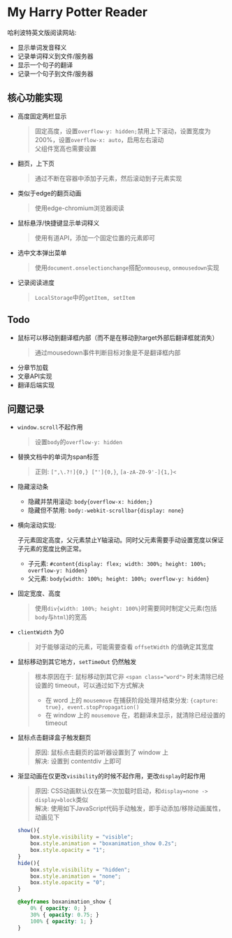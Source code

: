# My Harry Potter Reader

哈利波特英文版阅读网站:

- 显示单词发音释义
- 记录单词释义到文件/服务器
- 显示一个句子的翻译
- 记录一个句子到文件/服务器

## 核心功能实现

- 高度固定两栏显示
   > 固定高度，设置`overflow-y: hidden;`禁用上下滚动，设置宽度为200%，设置`overflow-x: auto`，启用左右滚动  
   > 父组件宽高也需要设置
- 翻页，上下页
  > 通过不断在容器中添加子元素，然后滚动到子元素实现
- 类似于edge的翻页动画
   > 使用edge-chromium浏览器阅读
- 鼠标悬浮/快捷键显示单词释义
  > 使用有道API，添加一个固定位置的元素即可
- 选中文本弹出菜单
  > 使用`document.onselectionchange`搭配`onmouseup`, `onmousedown`实现
- 记录阅读进度
  > `LocalStorage`中的`getItem, setItem`

## Todo

- 鼠标可以移动到翻译框内部（而不是在移动到target外部后翻译框就消失）
  > 通过mousedown事件判断目标对象是不是翻译框内部
- 分章节加载
- 文章API实现
- 翻译后端实现

## 问题记录

- `window.scroll`不起作用
  > 设置`body`的`overflow-y: hidden`
- 替换文档中的单词为span标签
  > 正则: `[",\.?!]{0,} ["']{0,}`, `[a-zA-Z0-9'-]{1,}<`
- 隐藏滚动条
  - 隐藏并禁用滚动: `body{overflow-x: hidden;}`
  - 隐藏但不禁用: `body:-webkit-scrollbar{display: none}`
- 横向滚动实现:

  子元素固定高度，父元素禁止Y轴滚动。同时父元素需要手动设置宽度以保证子元素的宽度比例正常。
  - 子元素: `#content{display: flex; width: 300%; height: 100%; overflow-y: hidden}`
  - 父元素: `body{width: 100%; height: 100%; overflow-y: hidden}`
- 固定宽度、高度
  > 使用`div{width: 100%; height: 100%}`时需要同时制定父元素(包括`body`与`html`)的宽高
- `clientWidth` 为0
  > 对于能够滚动的元素，可能需要查看 `offsetWidth` 的值确定其宽度
- 鼠标移动到其它地方，`setTimeOut` 仍然触发
  > 根本原因在于: 鼠标移动到其它非 `<span class="word">` 时未清除已经设置的 timeout，可以通过如下方式解决
  > - 在 word 上的 `mousemove` 在捕获阶段处理并结束分发: `{capture: true}, event.stopPropagation()`
  > - 在 window 上的 `mousemove` 在，若翻译未显示，就清除已经设置的 timeout
- 鼠标点击翻译盒子触发翻页
  > 原因: 鼠标点击翻页的监听器设置到了 window 上  
  > 解决: 设置到 contentdiv 上即可
- 渐显动画在仅更改`visibility`的时候不起作用，更改`display`时起作用
  > 原因: CSS动画默认仅在第一次加载时启动，和`display=none -> display=block`类似  
  > 解决: 使用如下JavaScript代码手动触发，即手动添加/移除动画属性，动画见下
  ```javascript
  show(){
      box.style.visibility = "visible";
      box.style.animation = "boxanimation_show 0.2s";
      box.style.opacity = "1"; 
  }
  hide(){
      box.style.visibility = "hidden";
      box.style.animation = "none";
      box.style.opacity = "0";
  }
  ```
  ```css
  @keyframes boxanimation_show {
      0% { opacity: 0; }
      30% { opacity: 0.75; }
      100% { opacity: 1; }
  }
  ```
